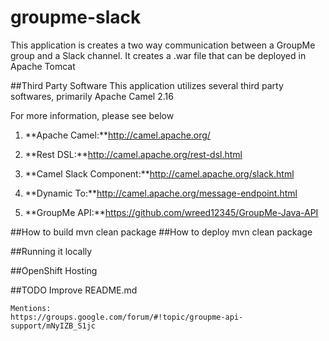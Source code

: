 # groupme-slack

This application is creates a two way communication between a GroupMe group and a Slack channel.
It creates a .war file that can be deployed in Apache Tomcat


##Third Party Software
This application utilizes several third party softwares, primarily Apache Camel 2.16

For more information, please see below
 
1. **Apache Camel:**http://camel.apache.org/

  1. **Rest DSL:**http://camel.apache.org/rest-dsl.html

  2. **Camel Slack Component:**http://camel.apache.org/slack.html

  3. **Dynamic To:**http://camel.apache.org/message-endpoint.html

2. **GroupMe API:**https://github.com/wreed12345/GroupMe-Java-API

##How to build 
	mvn clean package
##How to deploy
	mvn clean package

##Running it locally

##OpenShift Hosting

##TODO
	Improve README.md 
	
	Mentions:
	https://groups.google.com/forum/#!topic/groupme-api-support/mNyIZB_S1jc


